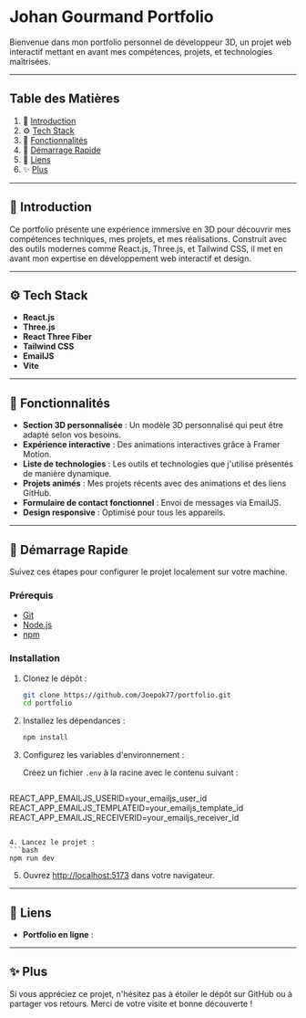 # Johan Gourmand Portfolio

Bienvenue dans mon portfolio personnel de développeur 3D, un projet web interactif mettant en avant mes compétences, projets, et technologies maîtrisées.

---

## Table des Matières

1. 🤖 [Introduction](#introduction)
2. ⚙️ [Tech Stack](#tech-stack)
3. 🔋 [Fonctionnalités](#fonctionnalites)
4. 🤸 [Démarrage Rapide](#demarrage-rapide)
5. 🔗 [Liens](#liens)
6. ✨ [Plus](#plus)

---

## 🤖 Introduction

Ce portfolio présente une expérience immersive en 3D pour découvrir mes compétences techniques, mes projets, et mes réalisations. Construit avec des outils modernes comme React.js, Three.js, et Tailwind CSS, il met en avant mon expertise en développement web interactif et design.

---

## ⚙️ Tech Stack

- **React.js**
- **Three.js**
- **React Three Fiber**
- **Tailwind CSS**
- **EmailJS**
- **Vite**

---

## 🔋 Fonctionnalités

- **Section 3D personnalisée** : Un modèle 3D personnalisé qui peut être adapté selon vos besoins.
- **Expérience interactive** : Des animations interactives grâce à Framer Motion.
- **Liste de technologies** : Les outils et technologies que j'utilise présentés de manière dynamique.
- **Projets animés** : Mes projets récents avec des animations et des liens GitHub.
- **Formulaire de contact fonctionnel** : Envoi de messages via EmailJS.
- **Design responsive** : Optimisé pour tous les appareils.

---

## 🤸 Démarrage Rapide

Suivez ces étapes pour configurer le projet localement sur votre machine.

### Prérequis

- [Git](https://git-scm.com/)
- [Node.js](https://nodejs.org/)
- [npm](https://www.npmjs.com/)

### Installation

1. Clonez le dépôt :
   ```bash
   git clone https://github.com/Joepok77/portfolio.git
   cd portfolio
   ```

2. Installez les dépendances :
   ```bash
   npm install
   ```

3. Configurez les variables d'environnement :

   Créez un fichier `.env` à la racine avec le contenu suivant :
   ```env
REACT_APP_EMAILJS_USERID=your_emailjs_user_id
REACT_APP_EMAILJS_TEMPLATEID=your_emailjs_template_id
REACT_APP_EMAILJS_RECEIVERID=your_emailjs_receiver_id
   ```

4. Lancez le projet :
   ```bash
   npm run dev
   ```

5. Ouvrez [http://localhost:5173](http://localhost:5173) dans votre navigateur.

---

## 🔗 Liens

- **Portfolio en ligne** : 
  

---

## ✨ Plus

Si vous appréciez ce projet, n'hésitez pas à étoiler le dépôt sur GitHub ou à partager vos retours. Merci de votre visite et bonne découverte !
